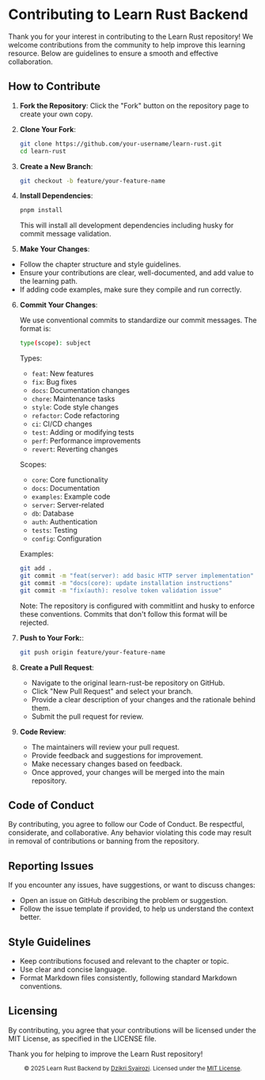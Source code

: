 # Contributing to Learn Rust Backend

Thank you for your interest in contributing to the Learn Rust repository! We welcome contributions from the community to help improve this learning resource. Below are guidelines to ensure a smooth and effective collaboration.

## How to Contribute

1. **Fork the Repository**: Click the "Fork" button on the repository page to create your own copy.

2. **Clone Your Fork**:

   ```bash
   git clone https://github.com/your-username/learn-rust.git
   cd learn-rust
   ```

3. **Create a New Branch**:
   ```bash
   git checkout -b feature/your-feature-name
   ```

4. **Install Dependencies**:
   ```bash
   pnpm install
   ```
   This will install all development dependencies including husky for commit message validation.

5. **Make Your Changes**:

- Follow the chapter structure and style guidelines.
- Ensure your contributions are clear, well-documented, and add value to the learning path.
- If adding code examples, make sure they compile and run correctly.

6. **Commit Your Changes**:

   We use conventional commits to standardize our commit messages. The format is:
   ```bash
   type(scope): subject
   ```

   Types:
   - `feat`: New features
   - `fix`: Bug fixes
   - `docs`: Documentation changes
   - `chore`: Maintenance tasks
   - `style`: Code style changes
   - `refactor`: Code refactoring
   - `ci`: CI/CD changes
   - `test`: Adding or modifying tests
   - `perf`: Performance improvements
   - `revert`: Reverting changes

   Scopes:
   - `core`: Core functionality
   - `docs`: Documentation
   - `examples`: Example code
   - `server`: Server-related
   - `db`: Database
   - `auth`: Authentication
   - `tests`: Testing
   - `config`: Configuration

   Examples:
   ```bash
   git add .
   git commit -m "feat(server): add basic HTTP server implementation"
   git commit -m "docs(core): update installation instructions"
   git commit -m "fix(auth): resolve token validation issue"
   ```

   Note: The repository is configured with commitlint and husky to enforce these conventions. Commits that don't follow this format will be rejected.

7. **Push to Your Fork:**:

   ```bash
   git push origin feature/your-feature-name
   ```

8. **Create a Pull Request**:

   - Navigate to the original learn-rust-be repository on GitHub.
   - Click "New Pull Request" and select your branch.
   - Provide a clear description of your changes and the rationale behind them.
   - Submit the pull request for review.

9. **Code Review**:
   - The maintainers will review your pull request.
   - Provide feedback and suggestions for improvement.
   - Make necessary changes based on feedback.
   - Once approved, your changes will be merged into the main repository.

## Code of Conduct
By contributing, you agree to follow our Code of Conduct. Be respectful, considerate, and collaborative. Any behavior violating this code may result in removal of contributions or banning from the repository.

## Reporting Issues
If you encounter any issues, have suggestions, or want to discuss changes:

- Open an issue on GitHub describing the problem or suggestion.
- Follow the issue template if provided, to help us understand the context better.

## Style Guidelines
- Keep contributions focused and relevant to the chapter or topic.
- Use clear and concise language.
- Format Markdown files consistently, following standard Markdown conventions.

## Licensing
By contributing, you agree that your contributions will be licensed under the MIT License, as specified in the LICENSE file.

Thank you for helping to improve the Learn Rust repository!

<p align="center"> <sub>© 2025 Learn Rust Backend by <a href="https://github.com/dzikrisyairozi">Dzikri Syairozi</a>. Licensed under the <a href="./LICENSE">MIT License</a>.</sub> </p>